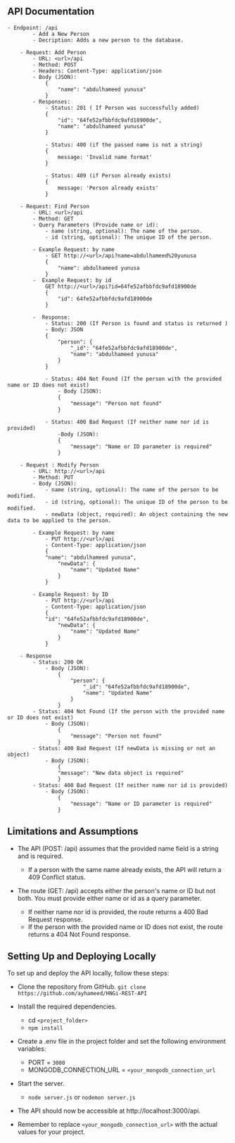 ##  API Documentation
    - Endpoint: /api
            - Add a New Person
            - Decription: Adds a new person to the database.

        - Request: Add Person
            - URL: <url>/api
            - Method: POST
            - Headers: Content-Type: application/json
            - Body (JSON):
                {
                    "name": "abdulhameed yunusa"
                }
            - Responses: 
                - Status: 201 ( If Person was successfully added)
                {
                    "id": "64fe52afbbfdc9afd18900de",
                    "name": "abdulhameed yunusa"
                }

                - Status: 400 (if the passed name is not a string)
                { 
                    message: 'Invalid name format' 
                }

                - Status: 409 (if Person already exists)
                { 
                    message: 'Person already exists' 
                }

        - Request: Find Person
            - URL: <url>/api
            - Method: GET
            - Query Parameters (Provide name or id):
                - name (string, optional): The name of the person.
                - id (string, optional): The unique ID of the person.

            - Example Request: by name
                - GET http://<url>/api?name=abdulhameed%20yunusa
                {
                    "name": abdulhameed yunusa
                }
            -  Example Request: by id
                GET http://<url>/api?id=64fe52afbbfdc9afd18900de
                {
                    "id": 64fe52afbbfdc9afd18900de
                }

            -  Response: 
                - Status: 200 (If Person is found and status is returned )
                - Body: JSON
                {
                    "person": {
                        "_id": "64fe52afbbfdc9afd18900de",
                        "name": "abdulhameed yunusa"
                    }
                }

                - Status: 404 Not Found (If the person with the provided name or ID does not exist)
                    - Body (JSON):
                    {
                        "message": "Person not found"
                    }

                - Status: 400 Bad Request (If neither name nor id is provided)
                    -Body (JSON):
                    {
                        "message": "Name or ID parameter is required"
                    }

        - Request : Modify Person
            - URL: http://<url>/api
            - Method: PUT
            - Body (JSON):
                - name (string, optional): The name of the person to be modified.
                - id (string, optional): The unique ID of the person to be modified.
                - newData (object, required): An object containing the new data to be applied to the person.

            - Example Request: by name
                - PUT http://<url>/api
                - Content-Type: application/json
                {
                "name": "abdulhameed yunusa",
                    "newData": {
                        "name": "Updated Name"
                    }
                }
       
            - Example Request: by ID
                - PUT http://<url>/api
                - Content-Type: application/json
                {
                "id": "64fe52afbbfdc9afd18900de",
                    "newData": {
                        "name": "Updated Name"
                    }
                }
       
        - Response
            - Status: 200 OK
                - Body (JSON):
                    {
                        "person": {
                            "_id": "64fe52afbbfdc9afd18900de",
                            "name": "Updated Name"
                        }
                    }
            - Status: 404 Not Found (If the person with the provided name or ID does not exist)
                - Body (JSON):
                    {
                        "message": "Person not found"
                    }
            - Status: 400 Bad Request (If newData is missing or not an object)
                - Body (JSON):
                    {
                    "message": "New data object is required"
                    }
            - Status: 400 Bad Request (If neither name nor id is provided)
                - Body (JSON):
                    {
                        "message": "Name or ID parameter is required"
                    }





## Limitations and Assumptions
- The API (POST: /api) assumes that the provided name field is a string and is required.
    - If a person with the same name already exists, the API will return a 409 Conflict status.
    
- The route (GET: /api) accepts either the person's name or ID but not both. You must provide either name or id as a query parameter.
    - If neither name nor id is provided, the route returns a 400 Bad Request response.
    - If the person with the provided name or ID does not exist, the route returns a 404 Not Found response.

## Setting Up and Deploying Locally
To set up and deploy the API locally, follow these steps:

- Clone the repository from GitHub. `git clone https://github.com/ayhameed/HNGi-REST-API`
- Install the required dependencies.
    - cd `<project_folder>`
    - `npm install`
- Create a .env file in the project folder and set the following environment variables:
    - PORT = `3000`
    - MONGODB_CONNECTION_URL = `<your_mongodb_connection_url`
- Start the server.
    - `node server.js` or `nodemon server.js`
- The API should now be accessible at http://localhost:3000/api.

- Remember to replace `<your_mongodb_connection_url>` with the actual values for your project.
